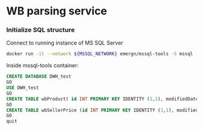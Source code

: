 # WB parsing service

### Initialize SQL structure

Connect to running instance of MS SQL Server
```bash
docker run -it --network ${MSSQL_NETWORK} emergn/mssql-tools -S mssql -U sa -P ${MSSQL_PASSWORD} -C
```

Inside mssql-tools container:
```sql
CREATE DATABASE DWH_test
GO
USE DWH_test
GO
CREATE TABLE wbProduct( id INT PRIMARY KEY IDENTITY (1,1), modifiedDate DATETIME, nmID int, name NVARCHAR(200), price DECIMAL(16,2),)
GO
CREATE TABLE wbSellerPrice (id INT PRIMARY KEY IDENTITY (1,1), modifiedDate DATETIME, nmID INT NOT NULL REFERENCES wbProduct (id), seller NVARCHAR(100), price DECIMAL(16,2))
GO
quit
```
